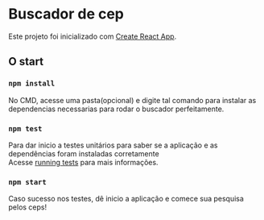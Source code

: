 # Buscador de cep 

Este projeto foi inicializado com [Create React App](https://github.com/facebook/create-react-app).

## O start

### `npm install`
No CMD, acesse uma pasta(opcional) e digite tal comando para instalar as dependencias necessarias para rodar o buscador perfeitamente.

### `npm test`
Para dar inicio a testes unitários para saber se a aplicação e as dependências foram instaladas corretamente <br>
Acesse [running tests](https://facebook.github.io/create-react-app/docs/running-tests) para mais informações.

### `npm start`
Caso sucesso nos testes, dê inicio a aplicação e comece sua pesquisa pelos ceps!

